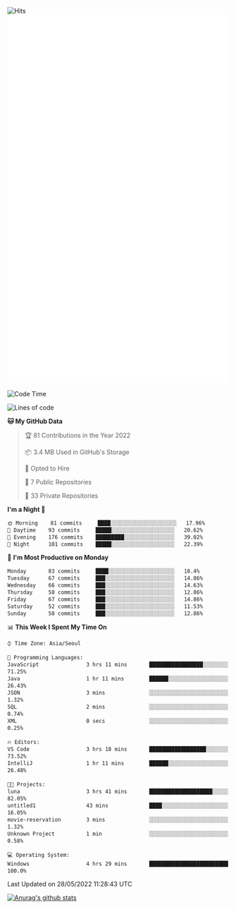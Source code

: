![Hits](https://hits.seeyoufarm.com/api/count/incr/badge.svg?url=https%3A%2F%2Fgithub.com%2Fkokose1234&count_bg=%2379C83D&title_bg=%23555555&icon=apple.svg&icon_color=%23E7E7E7&title=hits&edge_flat=false)
<br/>
![Metrics](https://github.com/kokose1234/kokose1234/blob/main/github-metrics.svg)

<!--START_SECTION:waka-->
![Code Time](http://img.shields.io/badge/Code%20Time-645%20hrs%2019%20mins-blue)

![Lines of code](https://img.shields.io/badge/From%20Hello%20World%20I%27ve%20Written-2%20Million%20lines%20of%20code-blue)

**🐱 My GitHub Data** 

> 🏆 81 Contributions in the Year 2022
 > 
> 📦 3.4 MB Used in GitHub's Storage 
 > 
> 💼 Opted to Hire
 > 
> 📜 7 Public Repositories 
 > 
> 🔑 33 Private Repositories  
 > 
**I'm a Night 🦉** 

```text
🌞 Morning    81 commits     ████░░░░░░░░░░░░░░░░░░░░░   17.96% 
🌆 Daytime    93 commits     █████░░░░░░░░░░░░░░░░░░░░   20.62% 
🌃 Evening    176 commits    █████████░░░░░░░░░░░░░░░░   39.02% 
🌙 Night      101 commits    █████░░░░░░░░░░░░░░░░░░░░   22.39%

```
📅 **I'm Most Productive on Monday** 

```text
Monday       83 commits     ████░░░░░░░░░░░░░░░░░░░░░   18.4% 
Tuesday      67 commits     ███░░░░░░░░░░░░░░░░░░░░░░   14.86% 
Wednesday    66 commits     ███░░░░░░░░░░░░░░░░░░░░░░   14.63% 
Thursday     58 commits     ███░░░░░░░░░░░░░░░░░░░░░░   12.86% 
Friday       67 commits     ███░░░░░░░░░░░░░░░░░░░░░░   14.86% 
Saturday     52 commits     ███░░░░░░░░░░░░░░░░░░░░░░   11.53% 
Sunday       58 commits     ███░░░░░░░░░░░░░░░░░░░░░░   12.86%

```


📊 **This Week I Spent My Time On** 

```text
⌚︎ Time Zone: Asia/Seoul

💬 Programming Languages: 
JavaScript               3 hrs 11 mins       █████████████████░░░░░░░░   71.25% 
Java                     1 hr 11 mins        ██████░░░░░░░░░░░░░░░░░░░   26.43% 
JSON                     3 mins              ░░░░░░░░░░░░░░░░░░░░░░░░░   1.32% 
SQL                      2 mins              ░░░░░░░░░░░░░░░░░░░░░░░░░   0.74% 
XML                      0 secs              ░░░░░░░░░░░░░░░░░░░░░░░░░   0.25%

🔥 Editors: 
VS Code                  3 hrs 18 mins       ██████████████████░░░░░░░   73.52% 
IntelliJ                 1 hr 11 mins        ██████░░░░░░░░░░░░░░░░░░░   26.48%

🐱‍💻 Projects: 
luna                     3 hrs 41 mins       ████████████████████░░░░░   82.05% 
untitled1                43 mins             ████░░░░░░░░░░░░░░░░░░░░░   16.05% 
movie-reservation        3 mins              ░░░░░░░░░░░░░░░░░░░░░░░░░   1.32% 
Unknown Project          1 min               ░░░░░░░░░░░░░░░░░░░░░░░░░   0.58%

💻 Operating System: 
Windows                  4 hrs 29 mins       █████████████████████████   100.0%

```


 Last Updated on 28/05/2022 11:28:43 UTC
<!--END_SECTION:waka-->

[![Anurag's github stats](https://github-readme-stats.vercel.app/api?username=kokose1234&theme=dracula)](https://github.com/anuraghazra/github-readme-stats)



	
